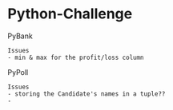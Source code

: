 # Python-Challenge


PyBank

    Issues
    - min & max for the profit/loss column


PyPoll
    
    Issues
    - storing the Candidate's names in a tuple??
    - 